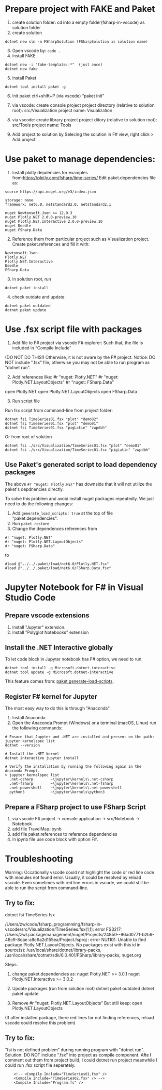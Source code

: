 # Prepare project with FAKE and Paket
1. create solution folder: cd into a empty folder(fsharp-in-vscode) as solution folder
2. create solution
```
dotnet new sln -n FSharpSolution (FSharpSolution is solution name)
```
3. Open vscode by: `code .`
4. Install FAKE
```
dotnet new -i "fake-template::*"  (just once)
dotnet new fake
```
5. Install Paket
```
dotnet tool install paket -g
```
6. Init paket
ctrl+shift+P (via vscode) “paket init”

7. via vscode: create console project 
project directory (relative to solution root): src/Visualization
project name: Visualization

8. via vscode: create library project
project ditory (relative to solution root): src/Tools
project name: Tools 

9. Add project to solution by 
Selecing the solution in F# view, right click > Add project 

# Use paket to manage dependencies:
1. Install plotly depdencies for examples from:https://plotly.com/fsharp/time-series/ 
Edit paket.dependencies file as:
```
source https://api.nuget.org/v3/index.json

storage: none
framework: net6.0, netstandard2.0, netstandard2.1

nuget Newtonsoft.Json >= 12.0.3
nuget Plotly.NET 2.0.0-preview.10
nuget Plotly.NET.Interactive 2.0.0-preview.10
nuget Deedle
nuget FSharp.Data
```

2. Reference them from particular project such as Visualization project.
Create paket.references and fill it with:
```
Newtonsoft.Json
Plotly.NET
Plotly.NET.Interactive
Deedle
FSharp.Data
```

3. In solution root, run 
```
dotnet paket install
```

4. check outdate and update
```
dotnet paket outdated
dotnet paket update
```

# Use .fsx script file with packages
1. Add file to F# project via vscode F# explorer:
Such that, the file is included in “Compile Include”
  <ItemGroup>
    <Compile Include="TimeSeries.fsx" />  (DO NOT DO THIS!)
    <Compile Include="Program.fs" />
  </ItemGroup>
Otherwise, it is not aware by the F# project.
Notice: DO NOT include ".fsx" file, otherwise you may not be able to run program as "dotnet run".

2. Add references like:
#r "nuget: Plotly.NET"
#r "nuget: Plotly.NET.LayoutObjects"
#r "nuget: FSharp.Data"


open Plotly.NET
open Plotly.NET.LayoutObjects
open FSharp.Data

3. Run script file

Run fsx script from command-line from project folder:
```
dotnet fsi TimeSeries01.fsx "plot" "demo02" 
dotnet fsi TimeSeries01.fsx "plot" "demo01" 
dotnet fsi TimeSeries01.fsx "pigLatin" "zwpdbh"
```

Or from root of solution
```
dotnet fsi ./src/Visualization/TimeSeries01.fsx "plot" "demo01" 
dotnet fsi ./src/Visualization/TimeSeries01.fsx "pigLatin" "zwpdbh" 
```

## Use Paket's generated script to load dependency packages
The above `#r "nuget: Plotly.NET"` has downside that it will not utilize the paket's depdnencies directly.

To solve this problem and avoid install nuget packages repeatedly. We just need to do the following changes:
1. Add `generate_load_scripts: true` at the top of file "paket.dependencies".
2. Run `paket restore`
3. Change the dependences references from 
```
#r "nuget: Plotly.NET"
#r "nuget: Plotly.NET.LayoutObjects"
#r "nuget: FSharp.Data"
```
to 
```
#load @"../../.paket/load/net6.0/Plotly.NET.fsx"
#load @"../../.paket/load/net6.0/FSharp.Data.fsx"
```
# Jupyter Notebook for F# in Visual Studio Code
## Prepare vscode extensions
1. Install "Jupyter" extension.
2. Install "Polyglot Notebooks" extension

## Install the .NET Interactive globally
To let code block in Jupyter notebook has F# option, we need to run:
```
dotnet tool install -g Microsoft.dotnet-interactive
dotnet tool update -g Microsoft.dotnet-interactive
```

This feature comes from: [paket generate-load-scripts](https://fsprojects.github.io/Paket/paket-generate-load-scripts.html).

## Register F# kernel for Jupyter
The most easy way to do this is through "Anaconda".
1. Install Anaconda
2. Open the Anaconda Prompt (Windows) or a terminal (macOS, Linux) run the following commands:
```
# Ensure that Jupyter and .NET are installed and present on the path:
jupyter kernelspec list
dotnet --version

# Install the .NET kernel
dotnet interactive jupyter install

# Verify the installation by running the following again in the Anaconda Prompt.
> jupyter kernelspec list
  .net-csharp        ~\jupyter\kernels\.net-csharp
  .net-fsharp        ~\jupyter\kernels\.net-fsharp
  .net-powershell    ~\jupyter\kernels\.net-powershell
  python3            ~\jupyter\kernels\python3
```

## Prepare a FSharp project to use FSharp Script 
1. via vscode F# project -> console application -> src/Notebook -> Notebook
2. add file TravelMap.ipynb 
3. add file paket.references to reference dependencies
4. In ipynb file use code block with option F#. 


# Troubleshooting
Warning: Occationally vscode could not highlight the code or red line code with modules not found error. Usually, it could be resolved by reload vscode.
Even sometimes with red line errors in vscode, we could still be able to run the script from command-line. 
## Try to fix:
dotnet fsi TimeSeries.fsx 

/Users/zw/code/fsharp_programming/fsharp-in-vscode/src/Visualization/TimeSeries.fsx(1,1): error FS3217: /Users/zw/.packagemanagement/nuget/Projects/24850--96ad0771-b2b6-48c9-8cae-a8c6a2d155ea/Project.fsproj : error NU1101: Unable to find package Plotly.NET.LayoutObjects. No packages exist with this id in source(s): /usr/local/share/dotnet/library-packs, /usr/local/share/dotnet/sdk/6.0.401/FSharp/library-packs, nuget.org

Steps:
1. change paket.dependencies as:
nuget Plotly.NET >= 3.0.1
nuget Plotly.NET.Interactive >= 3.0.2

2. Update packages (run from solution root)
dotnet paket outdated
dotnet paket update

3. Remove
#r “nuget: Plotly.NET.LayoutObjects”
But still keep:  open Plotly.NET.LayoutObjects

(If after installed package, there red lines for not finding references, reload vscode could resolve this problem)


## Try to fix:
“fsi is not defined problem” during running program with "dotnet run".
Solution: DO NOT include ".fsx" into project as compile component. 
Afte I comment out them from project build, I could dotnet run project meanwhile I could run .fsx script file seperately.
```
    <!-- <Compile Include="TimeSeries01.fsx" />
    <Compile Include="TimeSeries02.fsx" /> -->
    <Compile Include="Program.fs" />
```